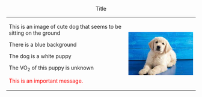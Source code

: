 <p align="center">Title</p>
<table cellpadding="20" align="center">
  <tr>
    <td>
<p> This is an image of cute dog that seems to be sitting on the ground</p>
<p> There is a blue background<p>
<p> The dog is a white puppy</p>
<p>The VO<sub>2</sub> of this puppy is unknown<p>
<p><span style="color:red">This is an important message.</span><p>
    </td>
    <td>
      <img src="dogpic.jpg" alt="cute dog photo" align="right">
    </td>
  </tr>
</table>
























  





